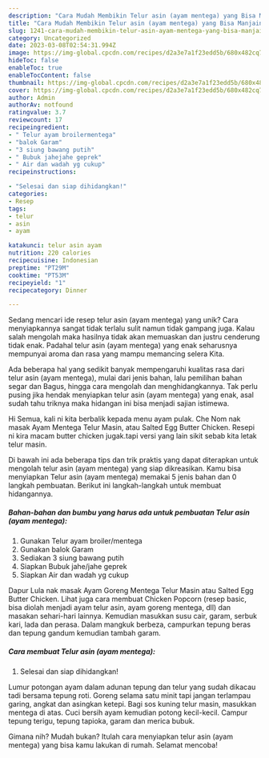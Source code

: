 ```yaml
---
description: "Cara Mudah Membikin Telur asin (ayam mentega) yang Bisa Manjain Lidah"
title: "Cara Mudah Membikin Telur asin (ayam mentega) yang Bisa Manjain Lidah"
slug: 1241-cara-mudah-membikin-telur-asin-ayam-mentega-yang-bisa-manjain-lidah
category: Uncategorized
date: 2023-03-08T02:54:31.994Z
image: https://img-global.cpcdn.com/recipes/d2a3e7a1f23edd5b/680x482cq70/telur-asin-ayam-mentega-foto-resep-utama.jpg
hideToc: false
enableToc: true
enableTocContent: false
thumbnail: https://img-global.cpcdn.com/recipes/d2a3e7a1f23edd5b/680x482cq70/telur-asin-ayam-mentega-foto-resep-utama.jpg
cover: https://img-global.cpcdn.com/recipes/d2a3e7a1f23edd5b/680x482cq70/telur-asin-ayam-mentega-foto-resep-utama.jpg
author: Admin
authorAv: notfound
ratingvalue: 3.7
reviewcount: 17
recipeingredient:
- " Telur ayam broilermentega"
- "balok Garam"
- "3 siung bawang putih"
- " Bubuk jahejahe geprek"
- " Air dan wadah yg cukup"
recipeinstructions:

- "Selesai dan siap dihidangkan!"
categories:
- Resep
tags:
- telur
- asin
- ayam

katakunci: telur asin ayam 
nutrition: 220 calories
recipecuisine: Indonesian
preptime: "PT29M"
cooktime: "PT53M"
recipeyield: "1"
recipecategory: Dinner

---
```





Sedang mencari ide resep telur asin (ayam mentega) yang unik? Cara menyiapkannya sangat tidak terlalu sulit namun tidak gampang juga. Kalau salah mengolah maka hasilnya tidak akan memuaskan dan justru cenderung tidak enak. Padahal telur asin (ayam mentega) yang enak seharusnya mempunyai aroma dan rasa yang mampu memancing selera Kita.





Ada beberapa hal yang sedikit banyak mempengaruhi kualitas rasa dari telur asin (ayam mentega), mulai dari jenis bahan, lalu pemilihan bahan segar dan Bagus, hingga cara mengolah dan menghidangkannya. Tak perlu pusing jika hendak menyiapkan telur asin (ayam mentega) yang enak,      asal sudah tahu triknya maka hidangan ini bisa menjadi sajian istimewa.














Hi Semua, kali ni kita berbalik kepada menu ayam pulak. Che Nom nak masak Ayam Mentega Telur Masin, atau Salted Egg Butter Chicken. Resepi ni kira macam butter chicken jugak.tapi versi yang lain sikit sebab kita letak telur masin.






Di bawah ini ada beberapa tips dan trik praktis yang dapat diterapkan untuk mengolah telur asin (ayam mentega) yang siap dikreasikan. Kamu bisa menyiapkan Telur asin (ayam mentega) memakai 5 jenis bahan dan 0 langkah pembuatan. Berikut ini langkah-langkah untuk membuat hidangannya.

<!--inarticleads1-->

##### Bahan-bahan dan bumbu yang harus ada untuk pembuatan Telur asin (ayam mentega):

1. Gunakan  Telur ayam broiler/mentega
1. Gunakan balok Garam
1. Sediakan 3 siung bawang putih
1. Siapkan  Bubuk jahe/jahe geprek
1. Siapkan  Air dan wadah yg cukup


Dapur Lula nak masak Ayam Goreng Mentega Telur Masin atau Salted Egg Butter Chicken. Lihat juga cara membuat Chicken Popcorn (resep basic, bisa diolah menjadi ayam telur asin, ayam goreng mentega, dll) dan masakan sehari-hari lainnya. Kemudian masukkan susu cair, garam, serbuk kari, lada dan perasa. Dalam mangkuk berbeza, campurkan tepung beras dan tepung gandum kemudian tambah garam. 

<!--inarticleads2-->

##### Cara membuat Telur asin (ayam mentega):


1. Selesai dan siap dihidangkan!

Lumur potongan ayam dalam adunan tepung dan telur yang sudah dikacau tadi bersama tepung roti. Goreng selama satu minit tapi jangan terlampau garing, angkat dan asingkan ketepi. Bagi sos kuning telur masin, masukkan mentega di atas. Cuci bersih ayam kemudian potong kecil-kecil. Campur tepung terigu, tepung tapioka, garam dan merica bubuk. 

Gimana nih? Mudah bukan? Itulah cara menyiapkan telur asin (ayam mentega) yang bisa kamu lakukan di rumah. Selamat mencoba!
